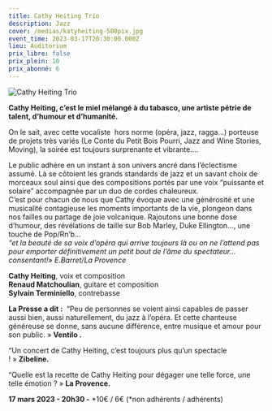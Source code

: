 ```yaml
---
title: Cathy Heiting Trio
description: Jazz
cover: /medias/katyheiting-500pix.jpg
event_time: 2023-03-17T20:30:00.000Z
lieu: Auditorium
prix_libre: false
prix_plein: 10
prix_abonné: 6
---
```

![Cathy Heiting Trio](/medias/katyheiting-500pix.jpg)

**Cathy Heiting, c’est le miel mélangé à du tabasco, une artiste pétrie de talent, d’humour et d’humanité.**

On le sait, avec cette vocaliste  hors norme (opéra, jazz, ragga…) porteuse de projets très variés (Le Conte du Petit Bois Pourri, Jazz and Wine Stories, Moving), la soirée est toujours surprenante et vibrante….

Le public adhère en un instant à son univers ancré dans l’éclectisme assumé. Là se côtoient les grands standards de jazz et un savant choix de morceaux soul ainsi que des compositions portés par une voix “puissante et solaire” accompagnée par un duo de cordes chaleureux.\
C’est pour chacun de nous que Cathy évoque avec une générosité et une musicalité contagieuse les moments importants de la vie, plongeon dans nos failles ou partage de joie volcanique. Rajoutons une bonne dose d’humour, des révélations de taille sur Bob Marley, Duke Ellington…, une touche de Pop/Rn’b…\
*“et la beauté de sa voix d’opéra qui arrive toujours là ou on ne l’attend pas pour emporter définitivement un petit bout de l’âme du spectateur…consentant!» E.Barret/La Provence*

**Cathy Heiting**, voix et composition\
**Renaud Matchoulian**, guitare et composition\
**Sylvain Terminiello**, contrebasse

**La Presse a dit :**  “Peu de personnes se voient ainsi capables de passer aussi bien, aussi naturellement, du jazz à l’opéra. Et cette chanteuse généreuse se donne, sans aucune différence, entre musique et amour pour son public. » **Ventilo .**

“Un concert de Cathy Heiting, c’est toujours plus qu’un spectacle ! » **Zibeline.**

“Quelle est la recette de Cathy Heiting pour dégager une telle force, une telle émotion ? » **La Provence.**

**17 mars 2023 - 20h30 -** \*10€ / 6€ (\*non adhérents / adhérents)